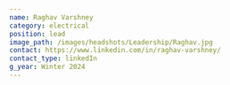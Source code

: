 ```yaml
---
name: Raghav Varshney
category: electrical
position: lead
image_path: /images/headshots/Leadership/Raghav.jpg
contact: https://www.linkedin.com/in/raghav-varshney/
contact_type: linkedIn
g_year: Winter 2024
---
```

